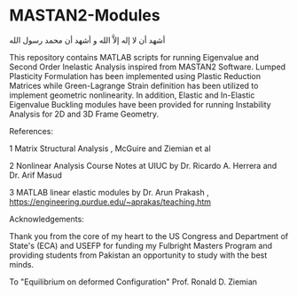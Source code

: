 # MASTAN2-Modules

أشهد أن لا إله إلاَّ الله و أشهد أن محمد رسول الله

This repository contains MATLAB scripts for running Eigenvalue and Second Order Inelastic Analysis inspired from MASTAN2 Software. Lumped Plasticity Formulation has been implemented using Plastic Reduction Matrices while Green-Lagrange Strain definition has been utilized to implement geometric nonlinearity. In addition, Elastic and In-Elastic Eigenvalue Buckling modules have been provided for running Instability Analysis for 2D and 3D Frame Geometry. 

References:

1 Matrix Structural Analysis , McGuire and Ziemian et al

2 Nonlinear Analysis Course Notes at UIUC by Dr. Ricardo A. Herrera and Dr. Arif Masud

3 MATLAB linear elastic modules by Dr. Arun Prakash , https://engineering.purdue.edu/~aprakas/teaching.htm


Acknowledgements:

Thank you from the core of my heart to the US Congress and Department of State's (ECA) and USEFP for funding my Fulbright Masters Program and providing students from Pakistan an opportunity to study with the best minds.

To "Equilibrium on deformed Configuration" 
                  Prof. Ronald D. Ziemian
